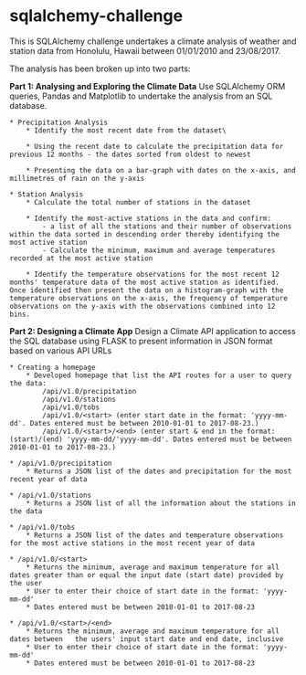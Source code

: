 # sqlalchemy-challenge

This is SQLAlchemy challenge undertakes a climate analysis of weather and station data from Honolulu, Hawaii between 01/01/2010 and 23/08/2017.

The analysis has been broken up into two parts:

**Part 1: Analysing and Exploring the Climate Data**
Use SQLAlchemy ORM queries, Pandas and Matplotlib to undertake the analysis from an SQL database.

    * Precipitation Analysis
        * Identify the most recent date from the dataset\

        * Using the recent date to calculate the precipitation data for previous 12 months - the dates sorted from oldest to newest
        
        * Presenting the data on a bar-graph with dates on the x-axis, and millimetres of rain on the y-axis 

    * Station Analysis
        * Calculate the total number of stations in the dataset
        
        * Identify the most-active stations in the data and confirm:
            - a list of all the stations and their number of observations within the data sorted in descending order thereby identifying the most active station
            - Calculate the minimum, maximum and average temperatures recorded at the most active station
        
        * Identify the temperature observations for the most recent 12 months' temperature data of the most active station as identified. Once identified then present the data on a histogram-graph with the temperature observations on the x-axis, the frequency of temperature observations on the y-axis with the observations combined into 12 bins. 

**Part 2: Designing a Climate App**
Design a Climate API application to access the SQL database using FLASK to present information in JSON format based on various API URLs

    * Creating a homepage
        * Developed homepage that list the API routes for a user to query the data:
            /api/v1.0/precipitation
            /api/v1.0/stations
            /api/v1.0/tobs
            /api/v1.0/<start> (enter start date in the format: 'yyyy-mm-dd'. Dates entered must be between 2010-01-01 to 2017-08-23.)
            /api/v1.0/<start>/<end> (enter start & end in the format: (start)/(end) 'yyyy-mm-dd/'yyyy-mm-dd'. Dates entered must be between 2010-01-01 to 2017-08-23.)

    * /api/v1.0/precipitation
        * Returns a JSON list of the dates and precipitation for the most recent year of data

    * /api/v1.0/stations
        * Returns a JSON list of all the information about the stations in the data

    * /api/v1.0/tobs
        * Returns a JSON list of the dates and temperature observations for the most active stations in the most recent year of data

    * /api/v1.0/<start> 
        * Returns the minimum, average and maximum temperature for all dates greater than or equal the input date (start date) provided by the user
        * User to enter their choice of start date in the format: 'yyyy-mm-dd'
        * Dates entered must be between 2010-01-01 to 2017-08-23

    * /api/v1.0/<start>/<end> 
        * Returns the minimum, average and maximum temperature for all dates between   the users' input start date and end date, inclusive
        * User to enter their choice of start date in the format: 'yyyy-mm-dd'
        * Dates entered must be between 2010-01-01 to 2017-08-23